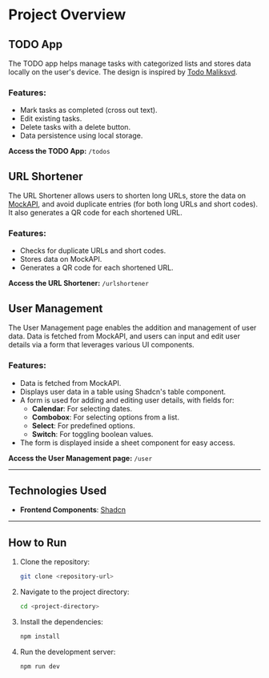 # Project Overview

## TODO App

The TODO app helps manage tasks with categorized lists and stores data locally on the user's device. The design is inspired by [Todo Maliksvd](https://todo.maliksvd.ca/).

### Features:
- Mark tasks as completed (cross out text).
- Edit existing tasks.
- Delete tasks with a delete button.
- Data persistence using local storage.

**Access the TODO App:** `/todos`

## URL Shortener

The URL Shortener allows users to shorten long URLs, store the data on [MockAPI](https://mockapi.io/), and avoid duplicate entries (for both long URLs and short codes). It also generates a QR code for each shortened URL.

### Features:
- Checks for duplicate URLs and short codes.
- Stores data on MockAPI.
- Generates a QR code for each shortened URL.

**Access the URL Shortener:** `/urlshortener`

## User Management

The User Management page enables the addition and management of user data. Data is fetched from MockAPI, and users can input and edit user details via a form that leverages various UI components.

### Features:
- Data is fetched from MockAPI.
- Displays user data in a table using Shadcn's table component.
- A form is used for adding and editing user details, with fields for:
  - **Calendar**: For selecting dates.
  - **Combobox**: For selecting options from a list.
  - **Select**: For predefined options.
  - **Switch**: For toggling boolean values.
- The form is displayed inside a sheet component for easy access.

**Access the User Management page:** `/user`

---

## Technologies Used
- **Frontend Components**: [Shadcn](https://shadcn.dev/)

---

## How to Run

1. Clone the repository:
   ```bash
   git clone <repository-url>
   ```
2. Navigate to the project directory:
   ```bash
   cd <project-directory>
   ```
3. Install the dependencies:
   ```bash
   npm install
   ```
4. Run the development server:
   ```bash
   npm run dev
   ```